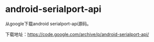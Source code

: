 # android-serialport-api

从google下载android serialport-api源码。

下载地址：https://code.google.com/archive/p/android-serialport-api/
